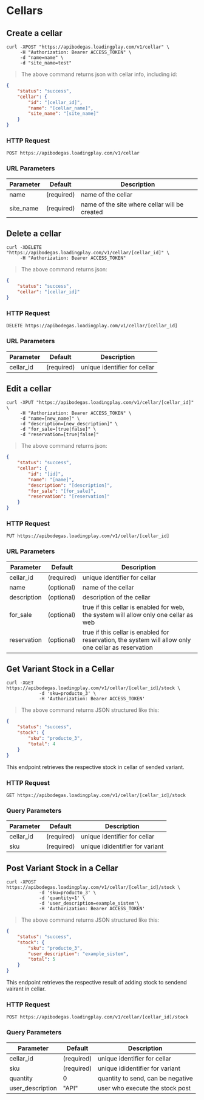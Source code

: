 # Cellars

## Create a cellar

```shell
curl -XPOST "https://apibodegas.loadingplay.com/v1/cellar" \
     -H "Authorization: Bearer ACCESS_TOKEN" \
     -d "name=name" \
     -d "site_name=test"
```

> The above command returns json with cellar info, including id:

```json
{
    "status": "success",
    "cellar": {
        "id": "[cellar_id]",
        "name": "[cellar_name]",
        "site_name": "[site_name]"
    }
}
```

### HTTP Request

`POST https://apibodegas.loadingplay.com/v1/cellar`

### URL Parameters

Parameter    | Default    | Description
------------ | ---------- | -----------
name         | (required) | name of the cellar
site_name    | (required) | name of the site where cellar will be created




## Delete a cellar

```shell
curl -XDELETE "https://apibodegas.loadingplay.com/v1/cellar/[cellar_id]" \
     -H "Authorization: Bearer ACCESS_TOKEN"
```

> The above command returns json:

```json
{
    "status": "success",
    "cellar": "[cellar_id]"
}
```

### HTTP Request

`DELETE https://apibodegas.loadingplay.com/v1/cellar/[cellar_id]`

### URL Parameters

Parameter    | Default    | Description
------------ | ---------- | -----------
cellar_id | (required) | unique identifier for cellar

## Edit a cellar

```shell
curl -XPUT "https://apibodegas.loadingplay.com/v1/cellar/[cellar_id]" \
     -H "Authorization: Bearer ACCESS_TOKEN" \
     -d "name=[new_name]" \
     -d "description=[new_description]" \
     -d "for_sale=[true|false]" \
     -d "reservation=[true|false]"
```

> The above command returns json:

```json
{
    "status": "success",
    "cellar": {
        "id": "[id]",
        "name": "[name]",
        "description": "[description]",
        "for_sale": "[for_sale]",
        "reservation": "[reservation]"
    }
}
```

### HTTP Request

`PUT https://apibodegas.loadingplay.com/v1/cellar/[cellar_id]`

### URL Parameters

Parameter    | Default    | Description
------------ | ---------- | -----------
cellar_id | (required) | unique identifier for cellar
name | (optional) | name of the cellar
description | (optional) | description of the cellar
for_sale | (optional) | true if this cellar is enabled for web, the system will allow only one cellar as web
reservation | (optional) | true if this cellar is enabled for reservation, the system will allow only one cellar as reservation

## Get Variant Stock in a Cellar 

```shell
curl -XGET https://apibodegas.loadingplay.com/v1/cellar/[cellar_id]/stock \
            -d 'sku=producto_3' \
            -H 'Authorization: Bearer ACCESS_TOKEN'
```
> The above command returns JSON structured like this:

```json
{
    "status": "success",
    "stock": {
        "sku": "producto_3",
        "total": 4
    }
}
```

This endpoint retrieves the respective stock in cellar of sended variant.

### HTTP Request

`GET https://apibodegas.loadingplay.com/v1/cellar/[cellar_id]/stock`

### Query Parameters

Parameter | Default | Description
--------- | ------- | -----------
cellar_id | (required) | unique identifier for cellar
sku       | (required) | unique ididentifier for variant

## Post Variant Stock in a Cellar 

```shell
curl -XPOST https://apibodegas.loadingplay.com/v1/cellar/[cellar_id]/stock \
            -d 'sku=producto_3' \
            -d 'quantity=1' \
            -d 'user_description=example_sistem'\
            -H 'Authorization: Bearer ACCESS_TOKEN'
```

> The above command returns JSON structured like this:

```json
{
    "status": "success",
    "stock": {
        "sku": "producto_3",
        "user_description": "example_sistem",
        "total": 5
    }
}
```

This endpoint retrieves the respective result of adding stock to sendend vairant in cellar.

### HTTP Request

`POST https://apibodegas.loadingplay.com/v1/cellar/[cellar_id]/stock`

### Query Parameters

Parameter | Default | Description
--------- | ------- | -----------
cellar_id | (required) | unique identifier for cellar
sku       | (required) | unique ididentifier for variant
quantity  | 0 | quantity to send, can be negative
user_description       | "API" | user who execute the stock post
